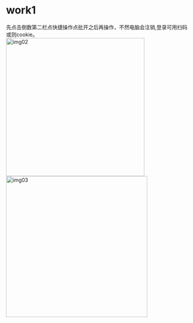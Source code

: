 # work1
先点击倒数第二栏点快捷操作点批开之后再操作，不然电脑会注销,登录可用扫码或则cookie。
<br>
<img width="377" alt="img02" src="https://user-images.githubusercontent.com/84973279/119986441-6b6b8280-bff6-11eb-823f-c098c510c2b2.png"><br>
<img width="385" alt="img03" src="https://user-images.githubusercontent.com/84973279/119986469-71f9fa00-bff6-11eb-94e0-78a95eaf4019.png">


